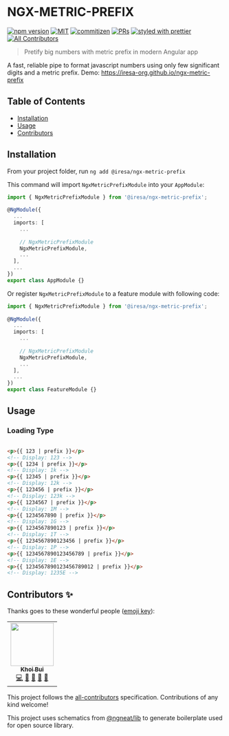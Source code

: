 # NGX-METRIC-PREFIX


[![npm version](https://badge.fury.io/js/%40iresa%2Fngx-metric-prefix.svg)](https://badge.fury.io/js/%40iresa%2Fngx-metric-prefix)
[![MIT](https://img.shields.io/packagist/l/doctrine/orm.svg?style=flat-square)]()
[![commitizen](https://img.shields.io/badge/commitizen-friendly-brightgreen.svg?style=flat-square)]()
[![PRs](https://img.shields.io/badge/PRs-welcome-brightgreen.svg?style=flat-square)]()
[![styled with prettier](https://img.shields.io/badge/styled_with-prettier-ff69b4.svg?style=flat-square)](https://github.com/prettier/prettier)
[![All Contributors](https://img.shields.io/badge/all_contributors-1-orange.svg?style=flat-square)](#contributors-)

> Pretify big numbers with metric prefix in modern Angular app

A fast, reliable pipe to format javascript numbers using only few significant digits and a metric prefix. Demo: https://iresa-org.github.io/ngx-metric-prefix


## Table of Contents

- [Installation](#installation)
- [Usage](#usage)
- [Contributors](#contributors-)

## Installation

From your project folder, run `ng add @iresa/ngx-metric-prefix`

This command will import `NgxMetricPrefixModule` into your `AppModule`:

```ts
import { NgxMetricPrefixModule } from '@iresa/ngx-metric-prefix';
 
@NgModule({
  ...
  imports: [
    ...
    
    // NgxMetricPrefixModule
    NgxMetricPrefixModule, 
    ...
  ],
  ...
})
export class AppModule {}
```

Or register `NgxMetricPrefixModule` to a feature module with following code:

```ts
import { NgxMetricPrefixModule } from '@iresa/ngx-metric-prefix';
 
@NgModule({
  ...
  imports: [
    ...
    
    // NgxMetricPrefixModule
    NgxMetricPrefixModule, 
    ...
  ],
  ...
})
export class FeatureModule {}
```

## Usage

### Loading Type

```html

<p>{{ 123 | prefix }}</p>
<!-- Display: 123 -->
<p>{{ 1234 | prefix }}</p>
<!-- Display: 1k -->
<p>{{ 12345 | prefix }}</p>
<!-- Display: 12k -->
<p>{{ 123456 | prefix }}</p>
<!-- Display: 123k -->
<p>{{ 1234567 | prefix }}</p>
<!-- Display: 1M -->
<p>{{ 1234567890 | prefix }}</p>
<!-- Display: 1G -->
<p>{{ 1234567890123 | prefix }}</p>
<!-- Display: 1T -->
<p>{{ 1234567890123456 | prefix }}</p>
<!-- Display: 1P -->
<p>{{ 1234567890123456789 | prefix }}</p>
<!-- Display: 1E -->
<p>{{ 1234567890123456789012 | prefix }}</p>
<!-- Display: 1235E -->

```

## Contributors ✨

Thanks goes to these wonderful people ([emoji key](https://allcontributors.org/docs/en/emoji-key)):

<!-- ALL-CONTRIBUTORS-LIST:START - Do not remove or modify this section -->
<!-- prettier-ignore-start -->
<!-- markdownlint-disable -->
<table>
  <tr>
    <td align="center"><a href="https://github.com/kxbui"><img src="https://avatars2.githubusercontent.com/u/5092371?v=4?s=100" width="100px;" alt=""/><br /><sub><b>Khoi Bui</b></sub></a><br /><a href="https://github.com/@iresa/ngx-metric-prefix/commits?author=kxbui" title="Code">💻</a> <a href="#design-kxbui" title="Design">🎨</a> <a href="https://github.com/@iresa/ngx-metric-prefix/commits?author=kxbui" title="Documentation">📖</a> <a href="#ideas-kxbui" title="Ideas, Planning, & Feedback">🤔</a> <a href="#projectManagement-kxbui" title="Project Management">📆</a></td>
  </tr>
</table>

<!-- markdownlint-enable -->
<!-- prettier-ignore-end -->
<!-- ALL-CONTRIBUTORS-LIST:END -->

This project follows the [all-contributors](https://github.com/all-contributors/all-contributors) specification. Contributions of any kind welcome!

This project uses schematics from [@ngneat/lib](https://github.com/ngneat/lib) to generate boilerplate used for open source library. 